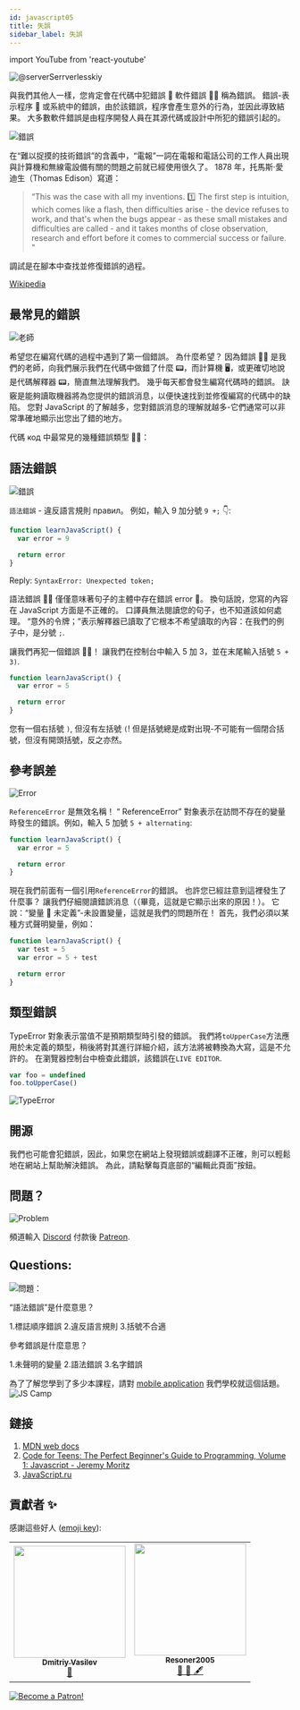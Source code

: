 ```yaml
---
id: javascript05
title: 失誤
sidebar_label: 失誤
---
```


import YouTube from 'react-youtube'

![@serverSerrverlesskiy](/img/javascript/headers/05.jpg)

與我們其他人一樣，您肯定會在代碼中犯錯誤 🙅 軟件錯誤 🙅‍♂️ 稱為錯誤。 錯誤-表示程序 💾 或系統中的錯誤，由於該錯誤，程序會產生意外的行為，並因此導致結果。 大多數軟件錯誤是由程序開發人員在其源代碼或設計中所犯的錯誤引起的。

![錯誤](https://media.giphy.com/media/1VT3UNeWdijUSMpRL4/giphy.gif)

在“難以捉摸的技術錯誤”的含義中，“電報”一詞在電報和電話公司的工作人員出現與計算機和無線電設備有關的問題之前就已經使用很久了。 1878 年，托馬斯·愛迪生（Thomas Edison）寫道：

> “This was the case with all my inventions. 1️⃣ The first step is intuition, which comes like a flash, then difficulties arise - the device refuses to work, and that's when the bugs appear - as these small mistakes and difficulties are called - and it takes months of close observation, research and effort before it comes to commercial success or failure. "

調試是在腳本中查找並修復錯誤的過程。

[Wikipedia](https://ru.wikipedia.org/wiki/Программная_ошибка🙅‍♂️)

<!-- ## Видео

<YouTube videoId="xJtVop2fAxg" /> -->

## 最常見的錯誤

![老師](https://media.giphy.com/media/27c3zdaY6eeIAwp7Qi/giphy.gif)

希望您在編寫代碼的過程中遇到了第一個錯誤。 為什麼希望？ 因為錯誤 🙅‍♂️ 是我們的老師，向我們展示我們在代碼中做錯了什麼 📟，而計算機 🖥️，或更確切地說是代碼解釋器 📟，簡直無法理解我們。 幾乎每天都會發生編寫代碼時的錯誤。 訣竅是能夠讀取機器將為您提供的錯誤消息，以便快速找到並修復編寫的代碼中的缺陷。 您對 JavaScript 的了解越多，您對錯誤消息的理解就越多-它們通常可以非常準確地顯示出您出了錯的地方。

代碼 код 中最常見的幾種錯誤類型 🙅‍♂️：

## 語法錯誤

![錯誤](https://media.giphy.com/media/TqiwHbFBaZ4ti/giphy.gif)

`語法錯誤` - 違反語言規則 правил。 例如，輸入 9 加分號 `9 +;` 👇:

```jsx live
function learnJavaScript() {
  var error = 9

  return error
}
```

Reply: `SyntaxError: Unexpected token;`

語法錯誤 🙅‍♂️ 僅僅意味著句子的主體中存在錯誤 error‍ 🙅️。 換句話說，您寫的內容在 JavaScript 方面是不正確的。 口譯員無法閱讀您的句子，也不知道該如何處理。 “意外的令牌；”表示解釋器已讀取了它根本不希望讀取的內容：在我們的例子中，是分號 `;`.

讓我們再犯一個錯誤 🙅‍♂️！
讓我們在控制台中輸入 5 加 3，並在末尾輸入括號 `5 + 3)`.

```jsx live
function learnJavaScript() {
  var error = 5

  return error
}
```

您有一個右括號 `)`, 但沒有左括號 `(`! 但是括號總是成對出現-不可能有一個閉合括號，但沒有開頭括號，反之亦然。

## 參考誤差

![Error](https://media.giphy.com/media/8L0Pky6C83SzkzU55a/giphy.gif)

`ReferenceError` 是無效名稱！ “ ReferenceError” 對象表示在訪問不存在的變量時發生的錯誤。例如，輸入 5 加號 `5 + alternating`:

```jsx live
function learnJavaScript() {
  var error = 5

  return error
}
```

現在我們前面有一個引用`ReferenceError`的錯誤。 也許您已經註意到這裡發生了什麼事？ 讓我們仔細閱讀錯誤消息（（畢竟，這就是它顯示出來的原因！）。 它說：“變量 🔔 未定義”-未設置變量，這就是我們的問題所在！ 首先，我們必須以某種方式聲明變量，例如：

```jsx live
function learnJavaScript() {
  var test = 5
  var error = 5 + test

  return error
}
```

## 類型錯誤

TypeError 對象表示當值不是預期類型時引發的錯誤。 我們將`toUpperCase`方法應用於未定義的類型，稍後將對其進行詳細介紹，該方法將被轉換為大寫，這是不允許的。 在瀏覽器控制台中檢查此錯誤，該錯誤在`LIVE EDITOR`.

```javascript
var foo = undefined
foo.toUpperCase()
```

![TypeError](/img/javascript/25.jpg)

## 開源

我們也可能會犯錯誤，因此，如果您在網站上發現錯誤或翻譯不正確，則可以輕鬆地在網站上幫助解決錯誤。 為此，請點擊每頁底部的“編輯此頁面”按鈕。

## 問題？

![Problem](https://media.giphy.com/media/xTiTnGeUsWOEwsGoG4/giphy.gif)

頻道輸入 [Discord](https://discord.gg/6GDAfXn) 付款後 [Patreon](https://www.patreon.com/javascriptcamp).

## Questions:

![問題：](https://media.giphy.com/media/l0HlRnAWXxn0MhKLK/giphy.gif)

“語法錯誤”是什麼意思？

1.標誌順序錯誤 2.違反語言規則 3.括號不合適

參考錯誤是什麼意思？

1.未聲明的變量 2.語法錯誤 3.名字錯誤

為了了解您學到了多少本課程，請對 [mobile application](http://onelink.to/njhc95) 我們學校就這個話題。
![JS Camp](/img/app.jpg)

## 鏈接

1. [MDN web docs](https://developer.mozilla.org/ru/docs/Web/JavaScript/Data_structures)
2. [Code for Teens: The Perfect Beginner's Guide to Programming, Volume 1: Javascript - Jeremy Moritz](https://www.amazon.com/Code-Teens-Beginners-Programming-Javascript-ebook/dp/B07FCTLVPC)
3. [JavaScript.ru](https://learn.javascript.ru/types)

## 貢獻者 ✨

感謝這些好人 ([emoji key](https://allcontributors.org/docs/en/emoji-key)):

<table>
  <tr>
    <td align="center"><a href="https://fullstackserverless.github.io/"><img src="https://avatars0.githubusercontent.com/u/6774813?v=4?s=200" width="200px;" alt=""/><br /><sub><b>Dmitriy Vasilev</b></sub></a><br /> <a href="https://github.com/gHashTag/react-native-village/commits?author=gHashTag" title="Documentation">📖</a></td>
    <td align="center"><a href="https://github.com/Resoner2005"><img src="https://avatars1.githubusercontent.com/u/75675814?v=4?s=200" width="200px;" alt=""/><br /><sub><b>Resoner2005</b></sub></a><br /><a href="https://github.com/gHashTag/react-native-village/issues?q=author%3AResoner2005" title="Bug reports">🐛 🎨 🖋</a></td>
  </tr>
  
</table>

[![Become a Patron!](/img/logo/patreon.jpg)](https://www.patreon.com/bePatron?u=31769291)
